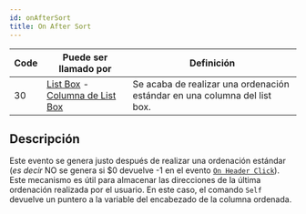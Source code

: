 ```yaml
---
id: onAfterSort
title: On After Sort
---
```


| Code | Puede ser llamado por                                                                                                 | Definición                                                                                |
| ---- | --------------------------------------------------------------------------------------------------------------------- | ----------------------------------------------------------------------------------------- |
| 30   | [List Box](FormObjects/listbox_overview.md) - [Columna de List Box](FormObjects/listbox_overview.md#list-box-columns) | Se acaba de realizar una ordenación estándar en una columna del list box. |

## Descripción

Este evento se genera justo después de realizar una ordenación estándar (_es decir_ NO se genera si $0 devuelve -1 en el evento [`On Header Click`](onHeaderClick.md)). Este mecanismo es útil para almacenar las direcciones de la última ordenación realizada por el usuario. En este caso, el comando `Self` devuelve un puntero a la variable del encabezado de la columna ordenada.
